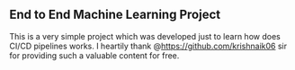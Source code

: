 ## End to End Machine Learning Project
This is a very simple project which was developed just to learn how does CI/CD pipelines works.
I heartily thank @https://github.com/krishnaik06 sir for providing such a valuable content for free.
